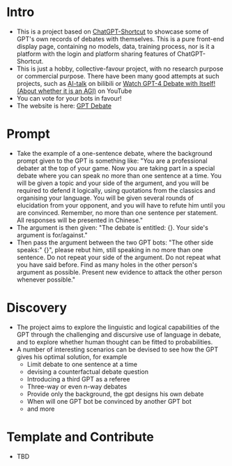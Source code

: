 # Intro
- This is a project based on [ChatGPT-Shortcut](https://github.com/rockbenben/ChatGPT-Shortcut) to showcase some of GPT's own records of debates with themselves. This is a pure front-end display page, containing no models, data, training process, nor is it a platform with the login and platform sharing features of ChatGPT-Shortcut.
- This is just a hobby, collective-favour project, with no research purpose or commercial purpose. There have been many good attempts at such projects, such as [AI-talk](https://space.bilibili.com/405083326) on bilibili or [Watch GPT-4 Debate with Itself! (About whether it is an AGI)](https://www.youtube.com/watch?v=OdixRqJsA_4) on YouTube
- You can vote for your bots in favour!
- The website is here: [GPT Debate](https://thinkwee.top/debate/)

# Prompt
- Take the example of a one-sentence debate, where the background prompt given to the GPT is something like: "You are a professional debater at the top of your game. Now you are taking part in a special debate where you can speak no more than one sentence at a time. You will be given a topic and your side of the argument, and you will be required to defend it logically, using quotations from the classics and organising your language. You will be given several rounds of elucidation from your opponent, and you will have to refute him until you are convinced. Remember, no more than one sentence per statement. All responses will be presented in Chinese."
- The argument is then given: "The debate is entitled: {}. Your side's argument is for/against."
- Then pass the argument between the two GPT bots: "The other side speaks:" {}", please rebut him, still speaking in no more than one sentence. Do not repeat your side of the argument. Do not repeat what you have said before. Find as many holes in the other person's argument as possible. Present new evidence to attack the other person whenever possible."

# Discovery
- The project aims to explore the linguistic and logical capabilities of the GPT through the challenging and discursive use of language in debate, and to explore whether human thought can be fitted to probabilities.
- A number of interesting scenarios can be devised to see how the GPT gives his optimal solution, for example
  - Limit debate to one sentence at a time
  - devising a counterfactual debate question
  - Introducing a third GPT as a referee
  - Three-way or even n-way debates
  - Provide only the background, the gpt designs his own debate
  - When will one GPT bot be convinced by another GPT bot
  - and more

# Template and Contribute
- TBD